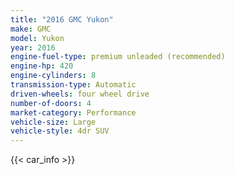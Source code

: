 ```yaml
---
title: "2016 GMC Yukon"
make: GMC
model: Yukon
year: 2016
engine-fuel-type: premium unleaded (recommended)
engine-hp: 420
engine-cylinders: 8
transmission-type: Automatic
driven-wheels: four wheel drive
number-of-doors: 4
market-category: Performance
vehicle-size: Large
vehicle-style: 4dr SUV
---
```


{{< car_info >}}
